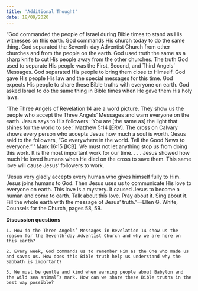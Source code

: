 ```yaml
---
title: 'Additional Thought'
date: 18/09/2020
---
```


“God commanded the people of Israel during Bible times to stand as His witnesses on this earth. God commands His church today to do the same thing. God separated the Seventh-day Adventist Church from other churches and from the people on the earth. God used truth the same as a sharp knife to cut His people away from the other churches. The truth God used to separate His people was the First, Second, and Third Angels’ Messages. God separated His people to bring them close to Himself. God gave His people His law and the special messages for this time. God expects His people to share these Bible truths with everyone on earth. God asked Israel to do the same thing in Bible times when He gave them His holy laws.

“The Three Angels of Revelation 14 are a word picture. They show us the people who accept the Three Angels’ Messages and warn everyone on the earth. Jesus says to His followers: ‘You are [the same as] the light that shines for the world to see.’ Matthew 5:14 [ERV]. The cross on Calvary shows every person who accepts Jesus how much a soul is worth. ‘Jesus said to the followers, “Go everywhere in the world. Tell the Good News to everyone.” ’ Mark 16:15 [ICB]. We must not let anything stop us from doing this work. It is the most important work for our time. . . . Jesus showed how much He loved humans when He died on the cross to save them. This same love will cause Jesus’ followers to work.

“Jesus very gladly accepts every human who gives himself fully to Him. Jesus joins humans to God. Then Jesus uses us to communicate His love to everyone on earth. This love is a mystery. It caused Jesus to become a human and come to earth. Talk about this love. Pray about it. Sing about it. Fill the whole earth with the message of Jesus’ truth.”—Ellen G. White, Counsels for the Church, pages 58, 59.

**Discussion questions**

`1. How do the Three Angels’ Messages in Revelation 14 show us the reason for the Seventh-day Adventist Church and why we are here on this earth?`

`2. Every week, God commands us to remember Him as the One who made us and saves us. How does this Bible truth help us understand why the Sabbath is important?`

`3. We must be gentle and kind when warning people about Babylon and the wild sea animal’s mark. How can we share these Bible truths in the best way possible?`
